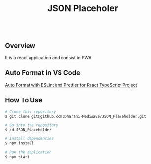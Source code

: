 <!--- md file preview shortcut key is shift + ctrl + V -->

<h1 align="center">
  <br>
  <p>JSON Placeholer</p>
  <br/>
</h1>

## Overview
It is a react application and consist in PWA

## Auto Format in VS Code
[Auto Format with ESLint and Prettier for React TypeScript Project](https://www.aleksandrhovhannisyan.com/blog/format-code-on-save-vs-code-eslint/)
## How To Use

```bash
# Clone this repository
$ git clone git@github.com:Dharani-Mediwave/JSON_Placeholder.git

# Go into the repository
$ cd JSON_Placeholder

# Install dependencies
$ npm install

# Run the application
$ npm start
```